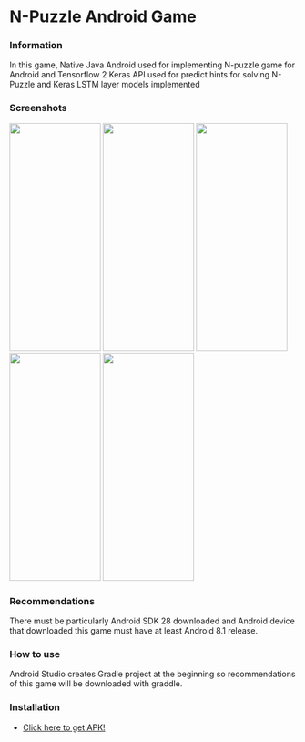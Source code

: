 <h1> N-Puzzle Android Game</h1>

<h3>Information</h3>
<p>In this game, Native Java Android used for implementing N-puzzle game for Android and Tensorflow 2 Keras API used for predict hints for solving N-Puzzle and Keras LSTM layer models implemented</p>

<h3>Screenshots</h3>
<div>
  <img src = "https://i.ibb.co/CJ5s7vH/Screenshot-1596656566.png" width = "160" height = "400">
  <img src = "https://i.ibb.co/r0CgCtZ/Screenshot-1596656584.png" width = "160" height = "400">
  <img src = "https://i.ibb.co/LZD1PrY/Screenshot-1596656603.png" width = "160" height = "400">
  <img src = "https://i.ibb.co/cTQm4t3/Screenshot-1596656945.png" width = "160" height = "400">
  <img src = "https://i.ibb.co/x1pqTwB/Screenshot-1596656947.png" width = "160" height = "400">
</div>

<h3>Recommendations</h3>
<p>There must be particularly Android SDK 28 downloaded and Android device that downloaded this game must have at least Android 8.1 release.</p>

<h3>How to use</h3>
<p>Android Studio creates Gradle project at the beginning so recommendations of this game will be downloaded with graddle. </p>

<h3>Installation</h3>
<ul>
  <li>
    <a href = "https://github.com/melihcanclk/NPuzzle-Android/releases/tag/v1.0" target="_blank">Click here to get APK!</a> 
  </li>
</ul>
